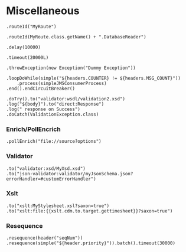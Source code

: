 # Miscellaneous
```
.routeId("MyRoute")

.routeId(MyRoute.class.getName() + ".DatabaseReader")	
	
.delay(10000)
	
.timeout(20000L)

.throwException(new Exception("Dummy Exception"))

.loopDoWhile(simple("${headers.COUNTER} != ${headers.MSG_COUNT}"))
    .process(simpleJMSConsumerProcess)
.end().endCircuitBreaker()

.doTry().to("validator:wsdl/validation2.xsd")
.log("${body}").to("direct:Response")
.log(" response on Success")
.doCatch(ValidationException.class)
```
### Enrich/PollEncrich
    .pollEnrich("file://source?options")

### Validator
    .to("validator:xsd/MyXsd.xsd")
    .to("json-validator:validator/myJsonSchema.json?errorHandler=#customErrorHandler")
        				
### Xslt
    .to("xslt:MyStylesheet.xsl?saxon=true")
    .to("xslt:file:{{xslt.cdm.to.target.gettimesheet}}?saxon=true")

### Resequence
    .resequence(header("seqNum"))
    .resequence(simple("${header.priority}")).batch().timeout(30000)

